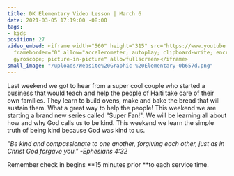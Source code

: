 ```yaml
---
title: DK Elementary Video Lesson | March 6
date: 2021-03-05 17:19:00 -08:00
tags:
- kids
position: 27
video_embed: <iframe width="560" height="315" src="https://www.youtube.com/embed/05opzbKDuaE"
  frameborder="0" allow="accelerometer; autoplay; clipboard-write; encrypted-media;
  gyroscope; picture-in-picture" allowfullscreen></iframe>
small_image: "/uploads/Website%20Graphic-%20Elementary-0b657d.png"
---
```


Last weekend we got to hear from a super cool couple who started a business that would teach and help the people of Haiti take care of their own families. They learn to build ovens, make and bake the bread that will sustain them. What a great way to help the people! This weekend we are starting a brand new series called "Super Fan!". We will be learning all about how and why God calls us to be kind. This weekend we learn the simple truth of being kind because God was kind to us.

*"Be kind and compassionate to one another, forgiving each other, just as in Christ God forgave you." -Ephesians 4:32*

Remember check in begins **15 minutes prior **to each service time.
